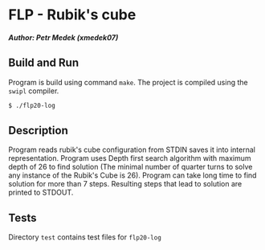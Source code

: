 # FLP - Rubik's cube
##### Author: Petr Medek (xmedek07)

## Build and Run
Program is build using command `make`. The project is compiled using the `swipl` compiler.

```bash
$ ./flp20-log
```

## Description
Program reads rubik's cube configuration from STDIN saves it into internal representation. 
Program uses Depth first search algorithm with maximum depth of 26 to find solution 
(The minimal number of quarter turns to solve any instance of the Rubik's Cube is 26).
Program can take long time to find solution for more than 7 steps. Resulting steps that lead to solution
are printed to STDOUT.

## Tests
Directory `test` contains test files for `flp20-log`